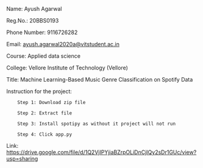 Name: Ayush Agarwal


Reg.No.: 20BBS0193


Phone Number: 9116726282


Email: ayush.agarwal2020a@vitstudent.ac.in


Course: Applied data science


College: Vellore Institute of Technology (Vellore)


Title: Machine Learning-Based Music Genre Classification on Spotify Data


Instruction for the project:

        Step 1: Download zip file

        Step 2: Extract file

        Step 3: Install spotipy as without it project will not run

        Step 4: Click app.py

Link: https://drive.google.com/file/d/1Q2VjIPYjiaBZrpOLiDnCjIQy2sDr1GUc/view?usp=sharing
